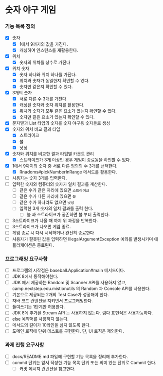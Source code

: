 # 숫자 야구 게임

### 기능 목록 정의
- [x] 숫자
  - [x] 1에서 9까지의 값을 가진다.
  - [x] 캐싱하여 인스턴스를 재활용한다.
- [x] 위치
  - [x] 숫자의 위치를 상수로 가진다
- [x] 위치 숫자
  - [x] 숫자 하나와 위치 하나를 가진다.
  - [x] 위치와 숫자가 동일한지 확인할 수 있다.
  - [x] 숫자만 같은지 확인할 수 있다.
- [x] 3개의 숫자
  - [x] 서로 다른 수 3개를 가진다
  - [x] 캐싱된 숫자와 숫자 위치를 활용한다.
  - [x] 위치와 숫자가 모두 같은 요소가 있는지 확인할 수 있다. 
  - [x] 숫자만 같은 요소가 있는지 확인할 수 있다. 
- [x] 문자열과 List 타입의 숫자를 숫자 야구용 숫자들로 생성
- [x] 숫자와 위치 비교 결과 타입
  - [x] 스트라이크
  - [x] 볼
  - [x] 낫싱
- [x] 숫자와 위치를 비교한 결과 타입별 카운트 관리
  - [x] 스트라이크가 3개 이상인 경우 게임이 종료됨을 확인할 수 있다.
- [x] 1에서 9까지의 숫자 중 서로 다른 임의의 수 3개를 선택한다.
  - [x] Rnadoms#pickNumberInRange 메서드를 활용한다.
- [ ] 사용자는 숫자 3개를 입력한다.
- [ ] 입력한 숫자와 컴퓨터의 숫자가 일치 결과를 계산한다.
  - [ ] 같은 수가 같은 자리에 있으면 `스트라이크`
  - [ ] 같은 수가 다른 자리에 있으면 `볼`
  - [ ] 같은 수가 하나라도 없으면 `낫싱`
  - [ ] 입력한 3개 숫자의 일치 결과를 출력 한다.
    - [ ] 볼 과 스트라이크가 공존하면 볼 부터 출력한다.
- [ ] 3스트라이크가 나올 때 까지 위 과정을 반복한다.
- [ ] 3스트라이크가 나오면 게임 종료.
- [ ] 게임 종료 시 다시 시작하거나 완전히 종료한다
- [ ] 사용자가 잘못된 값을 입력하면 IllegalArgumentException 예외를 발생시키며 애플리케이션은 종료된다. 

### 프로그래밍 요구사항
- [ ] 프로그램의 시작점은 baseball.Application#main 메서드이다.
- [ ] JDK 8에서 동작해야한다.
- [ ] JDK 에서 제공하는 Random 및 Scanner API를 사용하지 않고, camp.nextstep.edu.mistionutils 의 Random 과 Console API를 사용한다.
- [ ] 기본으로 제공되는 2개의 Test Case가 성공해야 한다.
- [ ] 자바 코드 컨벤션을 지키면서 프로그래밍한다.
- [ ] 들여쓰기는 1단계만 허용한다.
- [ ] JDK 8에 추가된 Stream API 는 사용하지 않는다. 람다 표현식은 사용가능하다.
- [ ] else 예약어를 사용하지 않는다.
- [ ] 메서드의 길이가 10라인을 넘지 않도록 한다.
- [ ] 도메인 로직에 단위 테스트를 구현한다. 단, UI 로직은 제외한다.

### 과제 진행 요구사항
- [ ] docs/README.md 파일에 구현할 기능 목록을 정리해 추가한다.
- [ ] commit 단위는 앞서 작성한 기능 목록 단위 또는 의미 있는 단위로 Commit 한다.
    - [ ] 커밋 메시지 컨벤션을 참고한다.
